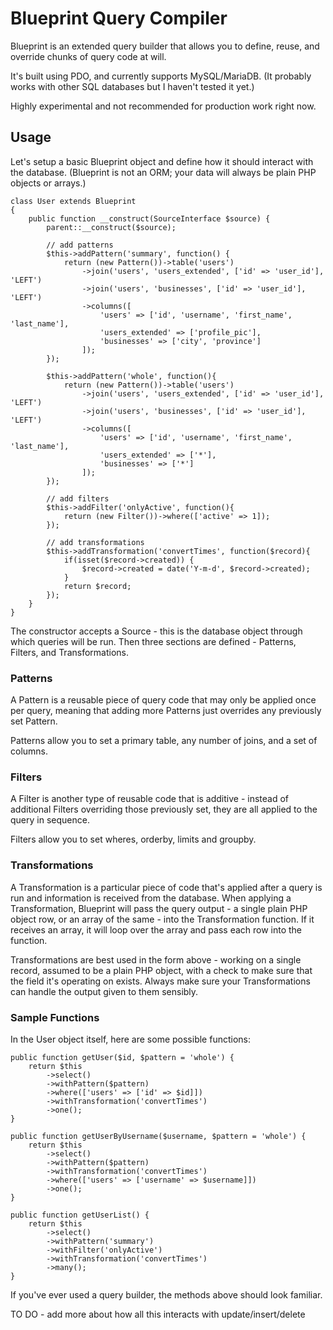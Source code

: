 # Blueprint Query Compiler

Blueprint is an extended query builder that allows you to define, reuse, and override chunks of query code at will.

It's built using PDO, and currently supports MySQL/MariaDB. (It probably works with other SQL databases but I haven't tested it yet.)

Highly experimental and not recommended for production work right now.

## Usage

Let's setup a basic Blueprint object and define how it should interact with the database. (Blueprint is not an ORM; your data will always be plain PHP objects or arrays.)
    
    class User extends Blueprint
    {
        public function __construct(SourceInterface $source) {
            parent::__construct($source);
     
            // add patterns
            $this->addPattern('summary', function() {
                return (new Pattern())->table('users')
                    ->join('users', 'users_extended', ['id' => 'user_id'], 'LEFT')
                    ->join('users', 'businesses', ['id' => 'user_id'], 'LEFT')
                    ->columns([
                        'users' => ['id', 'username', 'first_name', 'last_name'],
                        'users_extended' => ['profile_pic'],
                        'businesses' => ['city', 'province']
                    ]);
            });
     
            $this->addPattern('whole', function(){
                return (new Pattern())->table('users')
                    ->join('users', 'users_extended', ['id' => 'user_id'], 'LEFT')
                    ->join('users', 'businesses', ['id' => 'user_id'], 'LEFT')
                    ->columns([
                        'users' => ['id', 'username', 'first_name', 'last_name'],
                        'users_extended' => ['*'],
                        'businesses' => ['*']
                    ]);
            });
     
            // add filters
            $this->addFilter('onlyActive', function(){
                return (new Filter())->where(['active' => 1]);
            });
     
            // add transformations
            $this->addTransformation('convertTimes', function($record){
                if(isset($record->created)) {
                    $record->created = date('Y-m-d', $record->created);
                }
                return $record;
            });
        }
    }
    
The constructor accepts a Source - this is the database object through which queries will be run. Then three sections are defined - Patterns, Filters, and Transformations.

### Patterns

A Pattern is a reusable piece of query code that may only be applied once per query, meaning that adding more Patterns just overrides any previously set Pattern.

Patterns allow you to set a primary table, any number of joins, and a set of columns.

### Filters

A Filter is another type of reusable code that is additive - instead of additional Filters overriding those previously set, they are all applied to the query in sequence.

Filters allow you to set wheres, orderby, limits and groupby.

### Transformations

A Transformation is a particular piece of code that's applied after a query is run and information is received from the database. When applying a Transformation, Blueprint will pass the query output - a single plain PHP object row, or an array of the same - into the Transformation function. If it receives an array, it will loop over the array and pass each row into the function.

Transformations are best used in the form above - working on a single record, assumed to be a plain PHP object, with a check to make sure that the field it's operating on exists. Always make sure your Transformations can handle the output given to them sensibly.

### Sample Functions

In the User object itself, here are some possible functions:

    public function getUser($id, $pattern = 'whole') {
        return $this
            ->select()
            ->withPattern($pattern)
            ->where(['users' => ['id' => $id]])
            ->withTransformation('convertTimes')
            ->one();
    }

    public function getUserByUsername($username, $pattern = 'whole') {
        return $this
            ->select()
            ->withPattern($pattern)
            ->withTransformation('convertTimes')
            ->where(['users' => ['username' => $username]])
            ->one();
    }
    
    public function getUserList() {
        return $this
            ->select()
            ->withPattern('summary')
            ->withFilter('onlyActive')
            ->withTransformation('convertTimes')
            ->many();
    }
If you've ever used a query builder, the methods above should look familiar.

TO DO - add more about how all this interacts with update/insert/delete